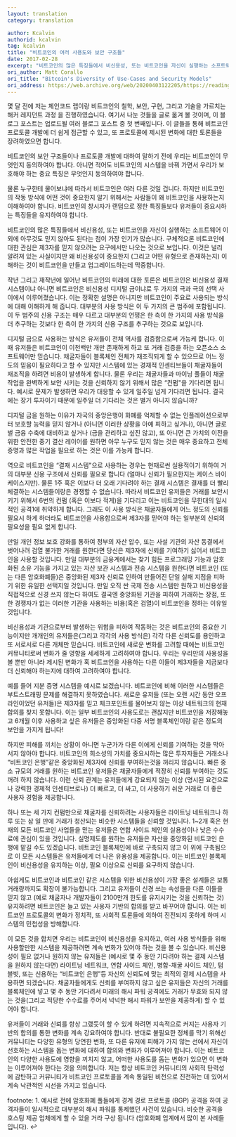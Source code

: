 ```yaml
---
layout: translation
category: translation

author: Kcalvin
authorid: kcalvin
tag: kcalvin
title: "비트코인의 여러 사용도와 보안 구조들"
date: 2017-02-28
excerpt: "비트코인의 많은 특징들에서 비신용성, 또는 비트코인을 자신이 실행하는 소프트웨어 이외에 아무것도 믿지 않아도 된다는 점이 가장 인기가 많습니다."
ori_author: Matt Corallo
ori_title: "Bitcoin's Diversity of Use-Cases and Security Models"
ori_address: https://web.archive.org/web/20200403122205/https://readingbitcoin.org/articles/2017/2/bitcoin-trustlessness/
---
```


몇 달 전에 저는 체인코드 랩이랑 비트코인의 철학, 보안, 구현, 그리고 기술을 가르치는 해커 레지던트 과정 을 진행하였습니다. 여기서 나눈 것들을 글로 옮겨 볼 것이며, 이 블로그 포스트는 업로드될 여러 블로그 포스트 중 첫 번째입니다. 이 글들을 통해 비트코인 프로토콜 개발에 더 쉽게 접근할 수 있고, 또 프로토콜에 제시된 변화에 대한 토론들을 장려하였으면 합니다.

비트코인의 보안 구조들이나 프로토콜 개발에 대하여 말하기 전에 우리는 비트코인이 무엇인지 동의하여야 합니다. 아니면 적어도 비트코인의 시스템을 바꿔 가면서 우리가 보호해야 하는 중요 특징은 무엇인지 동의하여야 합니다.

물론 누구한테 물어보냐에 따라서 비트코인은 여러 다른 것일 겁니다. 하지만 비트코인의 작동 방식에 어떤 것이 중요한지 알기 위해서는 사람들이 왜 비트코인을 사용하는지 이해하여야 합니다. 비트코인의 창시자가 랜덤으로 정한 특징들보다 유저들이 중요시하는 특징들을 유지하여야 합니다.

비트코인의 많은 특징들에서 비신용성, 또는 비트코인을 자신이 실행하는 소프트웨어 이외에 아무것도 믿지 않아도 된다는 점이 가장 인기가 많습니다. 구체적으론 비트코인에 대한 관심은 제3자를 믿지 않으려는 요구에서만 나오는 것으로 보입니다. 이것은 널리 알려져 있는 사실이지만 왜 비신용성이 중요한지 (그리고 어떤 유형으로 존재하는지) 이해하는 것이 비트코인을 만들고 업그레이드하는데 막중합니다.

작년 그리고 재작년에 일어난 비트코인의 미래에 대한 토론은 비트코인은 비신용성 결재 시스템이냐 아니면 비트코인은 비신용성 디지털 금이냐로 두 가지의 극과 극의 선택 사이에서 이루어졌습니다. 이는 정확한 설명은 아니지만 비트코인이 주요로 사용되는 방식에 대해 이해하게 해 줍니다. 대부분의 사용 방식은 이 두 가지의 큰 범주에 포함됩니다. 이 두 범주의 신용 구조는 매우 다르고 대부분의 언쟁은 한 측이 한 가지의 사용 방식을 더 추구하는 것보다 한 측이 한 가지의 신용 구조를 추구하는 것으로 보입니다.

디지털 금으로 사용하는 방식은 유저들이 전체 역사를 검증함으로써 가능케 합니다. 이때 유저들은 비트코인이 이천백만 개만 존재하게 하고 또 거래 검증을 하는 오픈소스 소프트웨어만 믿습니다. 채굴자들이 블록체인 전체가 재조직되게 할 수 있으므로 어느 정도의 믿음이 필요하다고 할 수 있지만 시스템에 있는 경재적 인센티브들이 채굴자들이 재조직을 하려면 비용이 발생하게 합니다. 물론 우리는 채굴자들과 마이닝 풀들이 채굴 작업을 완벽하게 보안 시키는 것을 신뢰하지 않기 위해서 많은 “컨펌"을 기다리면 됩니다. 예시로 문제가 발생하면 우리가 대응할 수 있게 일주일 넘게 기다리면 됩니다. 결국에는 장기 투자이기 때문에 일주일 더 기다리는 것은 별거 아니지 않습니까?

디지털 금을 원하는 이유가 자국의 중앙은행이 화폐를 억제할 수 없는 인플레이션으로부터 보호할 능력을 믿지 않거나 (아니면 이러한 상황을 아예 피하고 싶거나), 아니면 글로벌 금융 수축에 대비하고 싶거나 (금을 관리하고 싶진 않고), 또 아니면 큰 가치의 이전을 위한 안전한 중기 결산 레이어를 원하면 아무 누구도 믿지 않는 것은 매우 중요하고 전체 증명과 많은 작업을 필요로 하는 것은 이를 가능케 합니다.

역으로 비트코인을 “결재 시스템"으로 사용하는 경우는 현재로썬 실용적이기 위하여 거의 대부분 신용 구조에서 신뢰를 필요로 합니다 (얼마나 신뢰가 필요한지는 케이스 바이 케이스지만). 물론 1주 혹은 이보다 더 오래 기다려야 하는 결재 시스템은 결재를 더 빨리 체결하는 시스템들이랑은 경쟁할 수 없습니다. 따라서 비트코인 유저들은 거래를 보안시키기 위해서 6번의 컨펌 (혹은 이보다 적게)을 기다리고 이는 비트코인을 무한대의 일시적인 공격1에 취약하게 합니다. 그래도 이 사용 방식은 채굴자들에게 어느 정도의 신뢰를 필요시 하게 하더라도 비트코인을 사용함으로써 제3자를 믿어야 하는 일부분의 신뢰의 필요성을 필요 없게 합니다.

만일 개인 정보 보호 강화를 통하여 정부의 자산 압수, 또는 사설 기관의 자산 동결에서 벗어나려 검열 불가한 거래를 원한다면 당신은 제3자에 신뢰를 기여하기 싫어서 비트코인을 사용할 것입니다. 만일 대부분의 금융계에서는 찾기 힘든 프로그래밍 기능과 암호화된 소유 기능을 가지고 있는 자산 보관 시스템과 전송 시스템을 원한다면 비트코인 (또는 다른 암호화폐들)은 중앙화된 제3자 신뢰로 인하여 만들어진 단일 실패 지점을 피하기 위한 유일한 선택지일 것입니다. 만일 오직 싼 국제 전송 시스템만 원하고 비신용성을 직접적으로 신경 쓰지 않는다 하여도 결국엔 중앙화된 기관을 피하여 거래하는 장점, 또한 경쟁자가 없는 이러한 기관을 사용하는 비용(혹은 검열)이 비트코인을 정하는 이유일 것입니다.

비신용성과 기관으로부터 발생하는 위험을 피하여 작동하는 것은 비트코인의 중요한 기능이지만 개개인의 유저들은(그리고 각각의 사용 방식은) 각각 다른 신뢰도를 용인하고 또 서로서로 다른 개체만 믿습니다. 비트코인에 새로운 변화를 고려할 때에는 비트코인 커뮤니티로써 변화가 줄 영향을 세세하게 고려하여야 합니다. 우리는 우리만의 사용성을 볼 뿐만 아니라 제시된 변화가 혹 비트코인을 사용하는 다른 이들이 제3자들을 지금보다 더 신뢰해야 하는지에 대하여 고려하여야 합니다.

예를 들어 지분 증명 시스템을 예시로 보겠습니다. 비트코인에 비해 이러한 시스템들은 부트스트래핑 문제를 해결하지 못하였습니다. 새로운 유저들 (또는 오랜 시간 동안 오프라인이었던 유저들)은 제3자를 믿고 체크포인트를 물어보지 않는 이상 네트워크의 현재 합의를 찾지 못합니다. 이는 일부 비트코인의 사용도로는 괜찮지만 비트코인을 저장해놓고 6개월 이후 사용하고 싶은 유저들은 중앙화된 다중 서명 블록체인이랑 같은 정도의 보안을 가지게 됩니다!

하지만 피해를 끼치는 상황이 아니면 누군가가 다른 이에게 신뢰를 기여하는 것을 막아서지 않아야 합니다. 비트코인의 희소성의 가치를 중요시하는 많은 투자자들은 거래소나 “비트코인 은행”같은 중앙화된 제3자에 신뢰를 부여하는것을 꺼리지 않습니다. 빠른 중소 규모의 거래를 원하는 비트코인 유저들은 채굴자들에게 적장히 신뢰를 부여하는 것도 꺼려 하지 않습니다. 이런 신뢰 관계는 유저들에게 강요되지 않는 이상 (명시된 요건으로나 강력한 경제적 인센티브로나) 더 빠르고, 더 싸고, 더 사용하기 쉬운 거래로 더 좋은 사용자 경험을 제공합니다.

하나 또는 세 가지 컨펌만으로 채굴자를 신뢰하려는 사용자들은 라이트닝 네트워크나 하루 또는 삼 일 만에 거래가 청산되는 비슷한 시스템들을 신뢰할 것입니다. 1~2개 혹은 현재의 모든 비트코인 사업들을 믿는 유저들은 연합 사이드 체인의 실용성이나 낮은 수수료에 관심이 있을 것입니다. 실명제도를 원하는 유저들은 자산을 중앙화된 비트코인 은행에 맡길 수도 있겠습니다. 비트코인 블록체인에 바로 구축되지 않고 이 위에 구축됨으로 이 모든 시스템들은 유저들에게 더 나은 유용성을 제공합니다. 이는 비트코인 블록체인이 비신용성을 유지하는 이상, 필요 이상으로 신뢰를 요구하지 않습니다.

아쉽게도 비트코인과 비트코인 같은 시스템을 위한 비신용성이 가장 좋은 설계들은 보통 거래량까지도 확장이 불가능합니다. 그리고 유저들이 신경 쓰는 속성들을 다른 이들을 믿지 않고 (예로 채굴자나 개발자들이 2100만개 한도를 유지시키는 것을 신뢰하는 것) 유지하려면 비트코인은 늘고 있는 사용자 기반의 합의를 받고 바꾸어야 합니다. 이는 비트코인 프로토콜의 변화가 정치적, 또 사회적 토론들에 의하여 진전되지 못하게 하며 시스템의 민첩성을 방해합니다.

이 모든 것을 합치면 우리는 비트코인이 비신용성을 유지하고, 여러 사용 방식들을 위해 사용할만한 시스템을 제공하려면 계속 변화가 있어야 하는 것을 볼 수 있습니다. 비신용성이 필요 없거나 원하지 않는 유저들은 (예시로 몇 주 동안 기다려야 하는 결제 시스템을 원하지 않는다면) 라이트닝 네트워크, 연합 사이드 체인, 병합-채굴 사이드 체인, 텀블빗, 또는 신용하는 “비트코인 은행”등 자신의 신뢰도에 맞는 최적의 결제 시스템을 사용하면 되겠습니다. 채굴자들에게도 신뢰를 부여하지 않고 싶은 유저들은 자신의 거래를 블록체인에 넣고 몇 주 동안 기다려서 미래의 해시 파워 공격에도 거래가 무효와 되지 않는 것을(그리고 적당한 수수료를 주어서 넉넉한 해시 파워가 보안을 제공하게) 할 수 있어야 합니다.

유저들이 거래와 신뢰를 항상 그랬듯이 할 수 있게 하려면 지속적으로 커지는 사용자 기반의 합의를 통한 변화를 계속 강요하여야 합니다. 반대로 불필요한 정체를 막기 위해선 커뮤니티는 다양한 유형의 당연한 변화, 또 다른 유저에 피해가 가지 않는 선에서 자신이 선호하는 시스템을 돕는 변화에 대하여 합의와 변화가 이루어져야 합니다. 이는 비트코인의 다양한 사용도에 영향을 끼치지 않고, 어떠한 사용도를 돕는 변화가 있으면 이 변화는 이루어져야 한다는 것을 의미합니다. 저는 항상 비트코인 커뮤니티의 사회적 탄력성에 감탄하고 커뮤니티가 비트코인 프로토콜을 계속 통일된 비전으로 진전하는 데 있어서 계속 낙관적인 시선을 가지고 있습니다.

footnote: 1. 예시로 전에 암호화폐 풀들에게 경계 경로 프로토콜 (BGP) 공격을 하여 공격자들이 일시적으로 대부분의 해시 파워를 통제했던 사건이 있습니다. 비슷한 공격을 호스팅 제공 업체에게 할 수 있을 거라 구상 됩니다 (암호화폐 업계에서 많이 본 사례들입니다). ↩